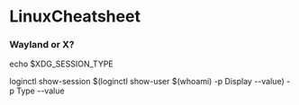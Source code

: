 # LinuxCheatsheet

### Wayland or X?
echo $XDG_SESSION_TYPE

loginctl show-session $(loginctl show-user $(whoami) -p Display --value) -p Type --value
